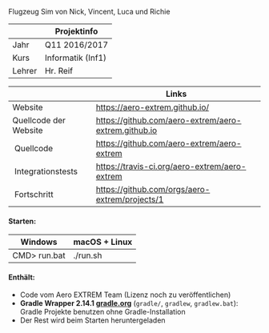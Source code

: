 Flugzeug Sim von Nick, Vincent, Luca und Richie

|        | Projektinfo       |
| ------ | ----------------- |
| Jahr   | Q11 2016/2017     |
| Kurs   | Informatik (Inf1) |
| Lehrer | Hr. Reif          |

|                       | Links                                                |
| --------------------- | ---------------------------------------------------- |
| Website               | https://aero-extrem.github.io/                       |
| Quellcode der Website | https://github.com/aero-extrem/aero-extrem.github.io |
| Quellcode             | https://github.com/aero-extrem/aero-extrem           |
| Integrationstests     | https://travis-ci.org/aero-extrem/aero-extrem        |
| Fortschritt           | https://github.com/orgs/aero-extrem/projects/1       |

#### Starten:

| Windows      | macOS + Linux |
| ------------ | ------------- |
| CMD> run.bat | ./run.sh      |

#### Enthält:

* Code vom Aero EXTREM Team (Lizenz noch zu veröffentlichen)
* __Gradle Wrapper 2.14.1 [gradle.org](https://gradle.org)__
  (`gradle/`, `gradlew`, `gradlew.bat`):
  Gradle Projekte benutzen ohne Gradle-Installation
* Der Rest wird beim Starten heruntergeladen
